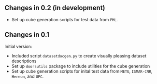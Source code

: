 ## Changes in 0.2 (in development)
* Set up cube generation scripts for test data from `PML`.

## Changes in 0.1

Initial version:
* Included script `datasetdocgen.py` to create visually pleasing dataset 
  descriptions
* Set up `doorsutils` package to include utilities for the cube generation
* Set up cube generation scripts for inital test data from `METU`, `ISMAR-CNR`,
  `Hereon`, and `UPC`.